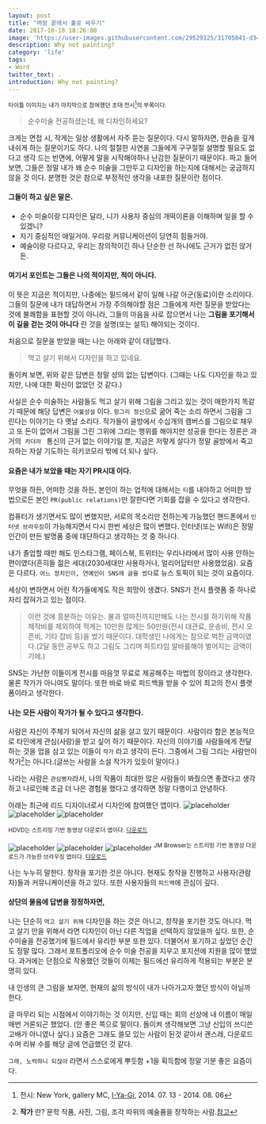 ```yaml
---
layout: post
title: "벼랑 끝에서 홀로 싸우기"
date: 2017-10-18 18:26:00
image: 'https://user-images.githubusercontent.com/29529125/31705041-d344fc48-b41e-11e7-8c8a-c599a103b2e2.jpg'
description: Why not painting?
category: 'life'
tags:
- Word
twitter_text: .
introduction: Why not painting?
---
```

<sup>타이틀 이미지는 내가 마지막으로 참여했던 초대 전시[^mc-gallery]의 부록이다. </sup>

> 순수미술 전공하셨는데, 왜 디자인하세요? 

크게는 면접 시, 작게는 일상 생활에서 자주 듣는 질문이다. 
다시 말하자면, 한숨을 깊게 내쉬게 하는 질문이기도 하다. 
나의 절절한 사연을 그들에게 구구절절 설명할 필요도 없다고 생각 드는 반면에, 어떻게 말을 시작해야하나 난감한 질문이기 때문이다.
파고 들어보면, 그들은 정말 내가 왜 순수 미술을 그만두고 디자인을 하는지에 대해서는 궁금하지 않을 것 이다.
분명한 것은 참으로 부정적인 생각을 내포한 질문이란 점이다.

#### 그들이 하고 싶은 말은.
- 순수 미술이랑 디자인은 달라, 니가 사용자 중심의 개떡이론을 이해하며 일을 할 수 있겠니?
- 자기 중심적인 애일거야. 우리랑 커뮤니케이션이 당연히 힘들거야.
- 예술이랑 다르다고, 우리는 창의적이긴 하나 단순한 선 하나에도 근거가 없진 않거든.

#### 여기서 포인트는 그들은 나의 적이지만, 적이 아니다. 
이 뜻은 지금은 적이지만, 나중에는 필드에서 같이 일해 나갈 아군(동료)이란 소리이다.
그들의 질문에 내가 대답하면서 가장 주의해야할 점은 그들에게 저런 질문을 받았다는 것에 불쾌함을 표현할 것이 아니라, 그들의 마음을 사로 잡으면서 나는 **그림을 포기해서 이 길을 걷는 것이 아니다** 란 것을 설명(또는 설득) 해야되는 것이다.

처음으로 질문을 받았을 때는 나는 아래와 같이 대답했다.
> 먹고 살기 위해서 디자인을 하고 있네요.

돌이켜 보면, 위와 같은 답변은 정말 성의 없는 답변이다. (그때는 나도 디자인을 하고 있지만, 나에 대한 확신이 없었던 것 같다.)

사실은 순수 미술하는 사람들도 먹고 살기 위해 그림을 그리고 있는 것이 매한가지 똑같기 때문에 해당 답변은 `어불성설` 이다. `헝그리 정신`으로 굶어 죽는 소리 하면서 그림을 그린다는 이야기는 다 옛날 소리다. 작가들이 골방에서 수십개의 캠버스를 그림으로 채우고 또 돈이 없어서 그림을 그린 그위에 그리는 행위를 해야지만 성공을 한다는 정론은 과거의  `카더라 ` 통신의 근거 없는 이야기일 뿐, 지금은 저렇게 살다가 정말 골방에서 죽고자하는 자살 기도하는 히키코모리 밖에 더 되나 싶다.

#### 요즘은 내가 보았을 때는 자기 PR시대 이다. 
무엇을 하든, 어떠한 것을 하든, 본인이 하는 업적에 대해서는 `티`를 내야하고 어떠한 방법으로든 본인 `PR(public relations)`만 잘한다면 기회를 잡을 수 있다고 생각한다. 

컴퓨터가 생기면서도 많이 변했지만, 서로의 목소리만 전하는게 가능했던 핸드폰에서 `인터넷 브라우징`이 가능해지면서 다시 한번 세상은 많이 변했다. 인터넷(또는 Wifi)은 정말 인간이 만든 발명품 중에 대단하다고 생각하는 것 중 하나다. 

내가 졸업할 때만 해도 인스타그램, 페이스북, 트위터는 우리나라에서 많이 사용 안하는 편이였다(흔히들 젊은 세대(2030세대만 사용하거나, 얼리어답터만 사용했었음). 요즘은 다르다. `어느 정치인이, 연예인이 SNS에 글을 썼다`로 뉴스 토픽이 되는 것이 요즘이다.

세상이 변하면서 어린 작가들에게도 작은 희망이 생겼다. SNS가 전시 플랫폼 중 하나로 자리 잡혀가고 있는 점이다. 

> 이런 것에 흥분하는 이유는. 불과 얼마진까지만해도 나는 전시를 하기위해 작품 제작비를 제외하여 적게는 10만원 많게는 50만원(전시 대관료, 운송비, 전시 오픈비, 기타 잡비 등)을 썼기 때문이다. 대학생인 나에게는 참으로 벅찬 금액이였다.(2달 동안 공부도 하고 그림도 그리며 파트타임 알바를해야 벌어지는 금액이기에.)

SNS는 가난한 이들이게 전시를 마음껏 무료로 제공해주는 마법의 장이라고 생각한다. 물론 작가가 아니여도 말이다. 또한 바로 바로 피드백을 받을 수 있어 최고의 전시 플랫폼이라고 생각한다.

#### 나는 모든 사람이 작가가 될 수 있다고 생각한다. 
사람은 자신이 주체가 되어서 자신의 삶을 살고 있기 때문이다. 사람이라 함은 본능적으로 타인에게 관심(사랑)을 받고 싶어 하기 때문이다. 자신의 이야기를 사람들에게 전달하는 것을 업을 삼고 있는 이들이 `작가` 라고 생각이 든다. 그중에서 그림 그리는 사람만이 작가[^writer]는 아니다.(글쓰는 사람을 소설 작가가 있듯이 말이다.)

나라는 사람은 `관심병자`라서, 나의 작품이 최대한 많은 사람들이 봐줬으면 좋겠다고 생각하고 나로인해 조금 더 나은 경험을 했다고 생각하면 정말 다행이고 안녕하다.

아래는 최근에 리드 디자이너로서 디자인에 참여했던 앱이다.
![placeholder](https://user-images.githubusercontent.com/29529125/31710054-d92dcc88-b42e-11e7-9c7b-3e98e36e4ea4.gif)
![placeholder](https://user-images.githubusercontent.com/29529125/31710611-7a2fcfc2-b430-11e7-9ff0-1f8959e1bd25.png)
![placeholder](https://user-images.githubusercontent.com/29529125/31710618-80aadd1a-b430-11e7-9f70-dcd30d27577a.png)

<sup>HDVD는 스트리밍 기반 동영상 다운로더 앱이다. [다운로드](https://play.google.com/store/apps/details?id=com.ne.hdv) </sup>

![placeholder](https://user-images.githubusercontent.com/29529125/31710008-bac359de-b42e-11e7-98af-f1f913be8310.gif)
![placeholder](https://user-images.githubusercontent.com/29529125/31710711-c8b026c4-b430-11e7-9e4a-e6865c73faf5.png)
![placeholder](https://user-images.githubusercontent.com/29529125/31710723-d4227034-b430-11e7-9ee3-de13976f5b18.png)
<sup>JM Browser는 스트리밍 기반 동영상 다운로드가 가능한 브라우징 앱이다. [다운로드](https://play.google.com/store/apps/details?id=io.jmobile.browser) </sup>

나는 누누히 말한다. 창작을 포기한 것은 아니다. 현재도 창작을 진행하고 사용자(관람자)들과 커뮤니케이션을 하고 있다. 또한 사용자들의 `피드백`에 관심이 깊다.

#### 상단의 물음에 답변을 정정하자면, 
나는 단순히 `먹고 살기 위해` 디자인을 하는 것은 아니고, 창작을 포기한 것도 아니다. 먹고 살기 만을 위해서 라면 디자인이 아닌 다른 직업을 선택하지 않았을까 싶다. 또한, 순수미술을 전공했기에 필드에서 유리한 부분 또한 있다. 더불어서 포기하고 싶었던 순간도 정말 많다. 그래서 포트폴리오에 순수 미술 전공을 지우고 포지션에 지원을 많이 헀었다. 과거에는 단점으로 작용했던 것들이 이제는 필드에선 유리하게 적용되는 부분은 분명히 있다.

내 인생의 큰 그림을 보자면, 현재의 삶의 방식이 내가 나아가고자 했던 방식이 아닐까 한다.

글 마무리 되는 시점에서 이야기하는 것 이지만, 신입 때는 회의 선상에 내 이름이 매일 매번 거론되곤 했었다. (안 좋은 쪽으로 말이다. 돌이켜 생각해보면 그냥 신입의 쓰디쓴 고배가 아니였나 싶다.) 요즘은 그래도 쓸모 있는 사람이 된것 같아서 괜스레, 다운로드 수며 리뷰 수를 해당 글에 언급했던 것 같다.

`그래, 노력하니 되잖아` 라면서 스스로에게 뿌듯함 +1을 획득함에 정말 기분 좋은 요즘이다.


[^writer]: **작가** 란? 문학 작품, 사진, 그림, 조각 따위의 예술품을 창작하는 사람.[참고](http://krdic.naver.com/detail.nhn?docid=31904000)
[^mc-gallery]: 전시: New York, gallery MC, [I-Ya-Gi](http://www.gallerymc.org/h/i-ya-gi-that-connote-you-and-me/), 2014. 07. 13 - 2014. 08. 06

